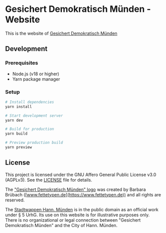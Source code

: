 # Gesichert Demokratisch Münden - Website

This is the website of [Gesichert Demokratisch Münden](https://gesichertdemokratisch-muenden.de)

## Development

### Prerequisites

- Node.js (v18 or higher)
- Yarn package manager

### Setup

```bash
# Install dependencies
yarn install

# Start development server
yarn dev

# Build for production
yarn build

# Preview production build
yarn preview
```

## License

This project is licensed under the GNU Affero General Public License v3.0 (AGPLv3). See the [LICENSE](LICENSE) file for details.

The ["Gesichert Demokratisch Münden" logo](static/img/logo-1024x1024.png) was created by Barbara Brübach ([www.fettetypen.de](https://www.fettetypen.de)) and all rights are reserved.

The [Stadtwappen Hann. Münden](static/img/stadtwappen-muenden.png) is in the public domain as an official work under § 5 UrhG. Its use on this website is for illustrative purposes only. There is no organizational or legal connection between "Gesichert Demokratisch Münden" and the City of Hann. Münden.


